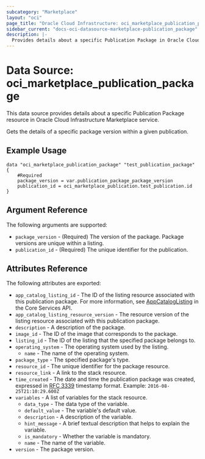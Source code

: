 ```yaml
---
subcategory: "Marketplace"
layout: "oci"
page_title: "Oracle Cloud Infrastructure: oci_marketplace_publication_package"
sidebar_current: "docs-oci-datasource-marketplace-publication_package"
description: |-
  Provides details about a specific Publication Package in Oracle Cloud Infrastructure Marketplace service
---
```


# Data Source: oci_marketplace_publication_package
This data source provides details about a specific Publication Package resource in Oracle Cloud Infrastructure Marketplace service.

Gets the details of a specific package version within a given publication.

## Example Usage

```hcl
data "oci_marketplace_publication_package" "test_publication_package" {
	#Required
	package_version = var.publication_package_package_version
	publication_id = oci_marketplace_publication.test_publication.id
}
```

## Argument Reference

The following arguments are supported:

* `package_version` - (Required) The version of the package. Package versions are unique within a listing.
* `publication_id` - (Required) The unique identifier for the publication.


## Attributes Reference

The following attributes are exported:

* `app_catalog_listing_id` - The ID of the listing resource associated with this publication package. For more information, see [AppCatalogListing](https://docs.cloud.oracle.com/en-us/iaas/api/#/en/iaas/latest/AppCatalogListing/) in the Core Services API. 
* `app_catalog_listing_resource_version` - The resource version of the listing resource associated with this publication package.
* `description` - A description of the package.
* `image_id` - The ID of the image that corresponds to the package.
* `listing_id` - The ID of the listing that the specified package belongs to.
* `operating_system` - The operating system used by the listing.
	* `name` - The name of the operating system.
* `package_type` - The specified package's type.
* `resource_id` - The unique identifier for the package resource.
* `resource_link` - A link to the stack resource.
* `time_created` - The date and time the publication package was created, expressed in [RFC 3339](https://tools.ietf.org/html/rfc3339) timestamp format.  Example: `2016-08-25T21:10:29.600Z` 
* `variables` - A list of variables for the stack resource.
	* `data_type` - The data type of the variable.
	* `default_value` - The variable's default value.
	* `description` - A description of the variable.
	* `hint_message` - A brief textual description that helps to explain the variable.
	* `is_mandatory` - Whether the variable is mandatory.
	* `name` - The name of the variable.
* `version` - The package version.

